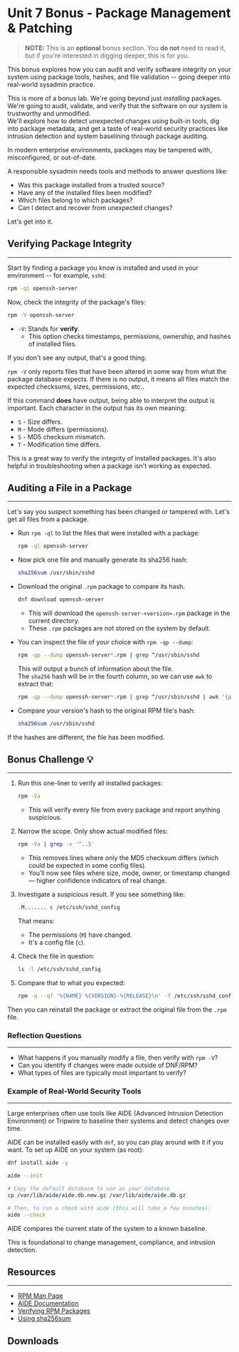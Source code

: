 # Unit 7 Bonus - Package Management & Patching

> **NOTE:** This is an **optional** bonus section. You **do not** need to read it, but if you're interested in digging deeper, this is for you.

This bonus explores how you can audit and verify software integrity on your system
using package tools, hashes, and file validation -- going deeper into real-world
sysadmin practice.

This is more of a bonus lab. We're going beyond just _installing_ packages.
We're going to audit, validate, and verify that the software on our system is
trustworthy and unmodified.  
We'll explore how to detect unexpected changes using built-in tools, dig into package
metadata, and get a taste of real-world security practices like intrusion detection
and system baselining through package auditing.

In modern enterprise environments, packages may be tampered with, misconfigured, or out-of-date.

A responsible sysadmin needs tools and methods to answer questions like:

- Was this package installed from a trusted source?
- Have any of the installed files been modified?
- Which files belong to which packages?
- Can I detect and recover from unexpected changes?

Let's get into it.

## Verifying Package Integrity

---

Start by finding a package you know is installed and used in your environment -- for example, `sshd`:

```bash
rpm -qi openssh-server
```

Now, check the integrity of the package's files:

```bash
rpm -V openssh-server
```

- `-V`: Stands for **verify**.
  - This option checks timestamps, permissions, ownership, and hashes of installed files.

If you don't see any output, that's a good thing.

`rpm -V` only reports files that have been altered in some way from what the package database expects.
If there is no output, it means all files match the expected checksums, sizes, permissions, etc..

If this command **does** have output, being able to interpret the output is important.
Each character in the output has its own meaning:

- `S` - Size differs.
- `M` - Mode differs (permissions).
- `5` - MD5 checksum mismatch.
- `T` - Modification time differs.

This is a great way to verify the integrity of installed packages.
It's also helpful in troubleshooting when a package isn't working as expected.


## Auditing a File in a Package

---

Let's say you suspect something has been changed or tampered with.
Let's get all files from a package.  

- Run `rpm -ql` to list the files that were installed with a package:

  ```bash
  rpm -ql openssh-server
  ```

- Now pick one file and manually generate its sha256 hash:

  ```bash
  sha256sum /usr/sbin/sshd
  ```

- Download the original `.rpm` package to compare its hash.

  ```bash
  dnf download openssh-server
  ```

  - This will download the `openssh-server-<version>.rpm` package in the current directory.
  - These `.rpm` packages are not stored on the system by default.

- You can inspect the file of your choice with `rpm -qp --dump`:

  ```bash
  rpm -qp --dump openssh-server*.rpm | grep ^/usr/sbin/sshd
  ```

  This will output a bunch of information about the file.  
  The `sha256` hash will be in the fourth column, so we can use `awk` to extract that:

  ```bash
  rpm -qp --dump openssh-server*.rpm | grep ^/usr/sbin/sshd | awk '{print $4}'
  ```

- Compare your version's hash to the original RPM file's hash:

  ```bash
  sha256sum /usr/sbin/sshd
  ```

If the hashes are different, the file has been modified.

## Bonus Challenge 💡

---

1. Run this one-liner to verify all installed packages:
   ```bash
   rpm -Va
   ```
   - This will verify every file from every package and report anything suspicious.
1. Narrow the scope. Only show actual modified files:

   ```bash
   rpm -Va | grep -v '^..5'
   ```

   - This removes lines where only the MD5 checksum differs (which could be expected in some config files).
   - You’ll now see files where size, mode, owner, or timestamp changed — higher confidence indicators of real change.

1. Investigate a suspicious result. If you see something like:

   ```bash
   .M....... c /etc/ssh/sshd_config
   ```

   That means:

   - The permissions (`M`) have changed.
   - It's a config file (`c`).

1. Check the file in question:

   ```bash
   ls -l /etc/ssh/sshd_config
   ```

1. Compare that to what you expected:
   ```bash
   rpm -q --qf '%{NAME} %{VERSION}-%{RELEASE}\n' -f /etc/ssh/sshd_config
   ```

Then you can reinstall the package or extract the original file from the `.rpm` file.

### Reflection Questions

---

- What happens if you manually modify a file, then verify with `rpm -V`?
- Can you identify if changes were made outside of DNF/RPM?
- What types of files are typically most important to verify?


### Example of Real-World Security Tools

---

Large enterprises often use tools like AIDE (Advanced Intrusion Detection Environment) or Tripwire to baseline their systems and detect changes over time.

AIDE can be installed easily with `dnf`, so you can play around with it if you want.
To set up AIDE on your system (as root):

```bash
dnf install aide -y

aide --init

# Copy the default database to use as your database
cp /var/lib/aide/aide.db.new.gz /var/lib/aide/aide.db.gz

# Then, to run a check with aide (this will take a few minutes):
aide --check
```

AIDE compares the current state of the system to a known baseline.

This is foundational to change management, compliance, and intrusion detection.

## Resources

---

- [RPM Man Page](https://man7.org/linux/man-pages/man8/rpm.8.html)
- [AIDE Documentation](https://aide.github.io/)
- [Verifying RPM Packages](https://access.redhat.com/solutions/14303)
- [Using sha256sum](https://man7.org/linux/man-pages/man1/sha256sum.1.html)
 
## Downloads
